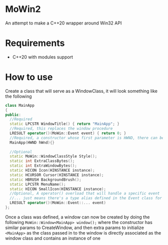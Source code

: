 # MoWin2
An attempt to make a C++20 wrapper around Win32 API

# Requirements
- C++20 with modules support

# How to use
Create a class that will serve as a WindowClass, it will look something like the following
```c++
class MainApp
{
public:
  //Required
  static LPCSTR WindowTitle() { return "MainApp"; }
  //Required, this replaces the window procedure
  LRESULT operator()(MoWin::Event event) { return 0; }
  //Required, a constructor whose first parameter is HWND, there can be extra parameters so long as HWND is the first parameter
  MainApp(HWND hWnd){}
  
  //Optional
  static MoWin::WindowClassStyle Style();
  static int ExtraClassBytes();
  static int ExtraWindowBytes();
  static HICON Icon(HINSTANCE instance);
  static HCURSOR Cursor(HINSTANCE instance);
  static HBRUSH BackgroundBrush();
  static LPCSTR MenuName();
  static HICON SmallIcon(HINSTANCE instance);
  //Optional, A operator() overload that will handle a specific event
  //... just means there's a type alias defined in the Event class for specific events
  LRESULT operator()(MoWin::Event::... event)
};
```
Once a class was defined, a window can now be created by doing the following `MoWin::Window<MainApp> window();` where the constructor has similar params to CreateWindow, and then extra params to initialize `<MainApp>` as the class passed in to the window is directly associated as the window class and contains an instance of one
